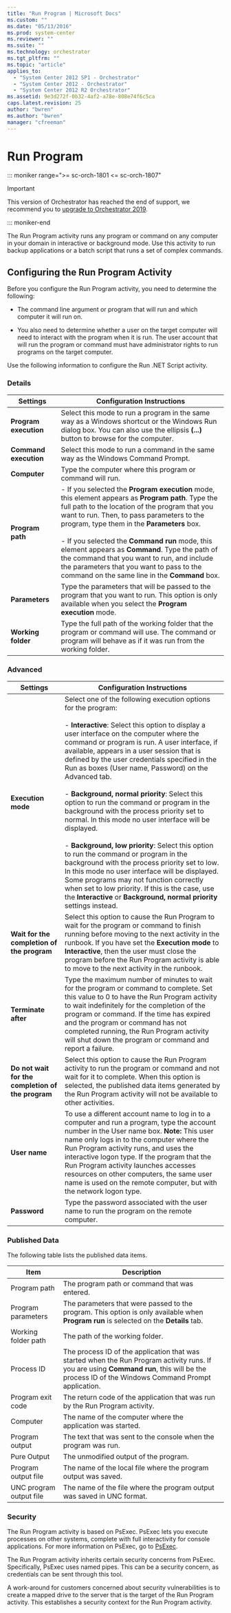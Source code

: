```yaml
---
title: "Run Program | Microsoft Docs"
ms.custom: ""
ms.date: "05/13/2016"
ms.prod: system-center
ms.reviewer: ""
ms.suite: ""
ms.technology: orchestrator
ms.tgt_pltfrm: ""
ms.topic: "article"
applies_to:
  - "System Center 2012 SP1 - Orchestrator"
  - "System Center 2012 - Orchestrator"
  - "System Center 2012 R2 Orchestrator"
ms.assetid: 9e3d272f-0b32-4af2-a78e-808e74f6c5ca
caps.latest.revision: 25
author: "bwren"
ms.author: "bwren"
manager: "cfreeman"
---
```

# Run Program

::: moniker range=">= sc-orch-1801 <= sc-orch-1807"

> [!IMPORTANT]
>
> This version of Orchestrator has reached the end of support, we recommend you to [upgrade to Orchestrator 2019](https://docs.microsoft.com/system-center/orchestrator/?view=sc-orch-2019).

::: moniker-end

The Run Program activity runs any program or command on any computer in your domain in interactive or background mode.  Use this activity to run backup applications or a batch script that runs a set of complex commands.  

## Configuring the Run Program Activity  
 Before you configure the Run Program activity, you need to determine the following:  

- The command line argument or program that will run and which computer it will run on.  

- You also need to determine whether a user on the target computer will need to interact with the program when it is run. The user account that will run the program or command must have administrator rights to run programs on the target computer.  

Use the following information to configure the Run .NET Script activity.  

### Details  

|Settings|Configuration Instructions|  
|--------------|--------------------------------|  
|**Program execution**|Select this mode to run a program in the same way as a Windows shortcut or the Windows Run dialog box. You can also use the ellipsis **(...)** button to browse for the computer.|  
|**Command execution**|Select this mode to run a command in the same way as the Windows Command Prompt.|  
|**Computer**|Type the computer where this program or command will run.|  
|**Program path**|-   If you selected the **Program execution** mode, this element appears as **Program path**. Type the full path to the location of the program that you want to run. Then, to pass parameters to the program, type them in the **Parameters** box.<br /><br /> -   If you selected the **Command run** mode, this element appears as **Command**. Type the path of the command that you want to run, and include the parameters that you want to pass to the command on the same line in the **Command** box.|  
|**Parameters**|Type the parameters that will be passed to the program that you want to run. This option is only available when you select the **Program execution** mode.|  
|**Working folder**|Type the full path of the working folder that the program or command will use. The command or program will behave as if it was run from the working folder.|  

### Advanced  

|Settings|Configuration Instructions|  
|--------------|--------------------------------|  
|**Execution mode**|Select one of the following execution options for the program:<br /><br /> -   **Interactive**: Select this option to display a user interface on the computer where the command or program is run. A user interface, if available, appears in a user session that is defined by the user credentials specified in the Run as boxes (User name, Password) on the Advanced tab.<br /><br /> -   **Background, normal priority**: Select this option to run the command or program in the background with the process priority set to normal. In this mode no user interface will be displayed.<br /><br /> -   **Background, low priority**: Select this option to run the command or program in the background with the process priority set to low. In this mode no user interface will be displayed. Some programs may not function correctly when set to low priority. If this is the case, use the **Interactive** or **Background, normal priority** settings instead.|  
|**Wait for the completion of the program**|Select this option to cause the Run Program to wait for the program or command to finish running before moving to the next activity in the runbook. If you have set the **Execution mode** to **Interactive**, then the user must close the program before the Run Program activity is able to move to the next activity in the runbook.|  
|**Terminate after**|Type the maximum number of minutes to wait for the program or command to complete. Set this value to 0 to have the Run Program activity to wait indefinitely for the completion of the program or command. If the time has expired and the program or command has not completed running, the Run Program activity will shut down the program or command and report a failure.|  
|**Do not wait for the completion of the program**|Select this option to cause the Run Program activity to run the program or command and not wait for it to complete. When this option is selected, the published data items generated by the Run Program activity will not be available to other activities.|  
|**User name**|To use a different account name to log in to a computer and run a program, type the account number in the User name box. **Note:**  This user name only logs in to the computer where the Run Program activity runs, and uses the interactive logon type. If the program that the Run Program activity launches accesses resources on other computers, the same user name is used on the remote computer, but with the network logon type.|  
|**Password**|Type the password associated with the user name to run the program on the remote computer.|  

### Published Data  
 The following table lists the published data items.  

|Item|Description|  
|----------|-----------------|  
|Program path|The program path or command that was entered.|  
|Program parameters|The parameters that were passed to the program. This option is only available when **Program run** is selected on the **Details** tab.|  
|Working folder path|The path of the working folder.|  
|Process ID|The process ID of the application that was started when the Run Program activity runs. If you are using **Command run**, this will be the process ID of the Windows Command Prompt application.|  
|Program exit code|The return code of the application that was run by the Run Program activity.|  
|Computer|The name of the computer where the application was started.|  
|Program output|The text that was sent to the console when the program was run.|  
|Pure Output|The unmodified output of the program.|  
|Program output file|The name of the local file where the program output was saved.|  
|UNC program output file|The name of the file where the program output was saved in UNC format.|  

### Security  
 The Run Program activity is based on PsExec.  PsExec lets you execute processes on other systems, complete with full interactivity for console applications. For more information on PsExec, go to [PsExec](https://go.microsoft.com/fwlink/p/?LinkId=215263).  

 The Run Program activity inherits certain security concerns from PsExec.  Specifically, PsExec uses named pipes. This can be a security concern, as credentials can be sent through this tool.  

 A work-around for customers concerned about security vulnerabilities is to create a mapped drive to the server that is the target of the Run Program activity. This establishes a security context for the Run Program activity.

